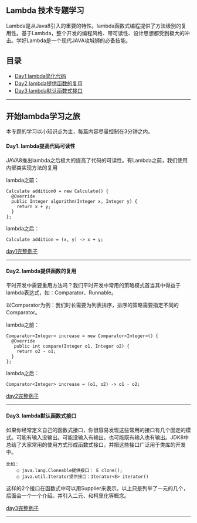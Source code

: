 ## Lambda 技术专题学习

Lambda是从Java8引入的重要的特性。lambda函数式编程提供了方法级别的复用性。基于Lambda，整个开发的编程风格、带可读性、设计思想都受到极大的冲击。学好Lambda是一个现代JAVA攻城狮的必备技能。

## 目录

* [Day1 lambda简化代码](#day1)
* [Day2 lambda提供函数的复用](#day2)
* [Day3 lambda默认函数式接口](#day3)

---

## 开始lambda学习之旅

本专题的学习以小知识点为主，每篇内容尽量控制在3分钟之内。

#### <a id="day1">Day1. lambda提高代码可读性</a>

JAVA8推出lambda之后极大的提高了代码的可读性。有Lambda之前，我们使用内部类实现方法的复用

lambda之前：
```
Calculate addition0 = new Calculate() {
  @Override
  public Integer algorithm(Integer x, Integer y) {
    return x + y;
  }
};
```

lambda之后：

```
Calculate addition = (x, y) -> x + y;
```

[day1]: https://github.com/wzdacyl/lambda/blob/master/src/test/java/com/ibm/leo/share/lambda/Day1_basic.java "basic"
[day1完整例子][day1]

***

#### <a id="day2">Day2. lambda提供函数的复用</a>

平时开发中需要重用方法吗？我们平时开发中常用的策略模式首当其中得益于lambda表达式，如：Comparator、Runnable。

以Comparator为例：我们时长需要为列表排序，排序的策略需要指定不同的Comparator。

lambda之前：

```
Comparator<Integer> increase = new Comparator<Integer>() {
  @Override
   public int compare(Integer o1, Integer o2) {
    return o2 - o1;
  }
};

```

lambda之后：
```
Comparator<Integer> increase = (o1, o2) -> o1 - o2;
```

[day2]: https://github.com/wzdacyl/lambda/blob/master/src/test/java/com/ibm/leo/share/lambda/Day2_compare.java "compare"
[day2完整例子][day2]

***

#### <a id="day3">Day3. lambda默认函数式接口</a>

如果你经常定义自己的函数式接口，你很容易发现这些常用的接口有几个固定的模式。可能有输入没输出。可能没输入有输出。也可能既有输入也有输出。JDK8中总结了大家常用的使用方式形成函数式接口，并把这些接口广泛用于类库的开发中。

	比如：
		○ java.lang.Cloneable提供接口： E clone();
		○ java.util.Iterator提供接口：Iterator<E> iterator()

这样的2个接口在函数式中可以用Supplier<T>来表示。以上只是列举了一元的几个，后面会一个一个介绍。并引入二元、和柯里化等概念。

[day3]: https://github.com/wzdacyl/lambda/blob/master/src/test/java/com/ibm/leo/share/lambda/Day3_Default_Lambda_Functional_Interface.java "default lambda interface"
[day3完整例子][day3]

***
